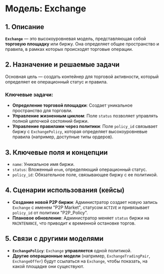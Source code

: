 # Модель: Exchange

## 1. Описание

**`Exchange`** — это высокоуровневая модель, представляющая собой **торговую площадку** или биржу. Она определяет общее пространство и правила, в рамках которых происходят торговые операции.

## 2. Назначение и решаемые задачи

Основная цель — создать контейнер для торговой активности, который определяет ее операционный статус и правила.

### Ключевые задачи:
- **Определение торговой площадки**: Создает уникальное пространство для торговли.
- **Управление жизненным циклом**: Поле `status` позволяет управлять полной цепочкой состояний биржи.
- **Управление правилами через политики**: Поле `policy_id` связывает биржу с `ExchangePolicy`, которая определяет высокоуровневые правила (например, доступные типы ордеров).

## 3. Ключевые поля и концепции

- `name`: Уникальное имя биржи.
- `status`: Вложенный `enum`, определяющий операционный статус.
- `policy_id`: Обязательное поле, связывающее биржу с ее политикой.

## 4. Сценарии использования (кейсы)

- **Создание новой P2P биржи**: Администратор создает новую запись `Exchange` с именем "P2P Market", статусом `ACTIVE` и привязывает `policy_id` от политики "P2P_Policy".
- **Плановое обновление**: Администратор меняет `status` биржи на `MAINTENANCE`, что приводит к временной остановке торгов.

## 5. Связи с другими моделями

- **`ExchangePolicy`**: `Exchange` **управляется** одной политикой.
- **Другие операционные модели** (например, `ExchangeTradingPair`, `ExchangeOffer`) будут ссылаться на `Exchange`, чтобы показать, на какой площадке они существуют.
